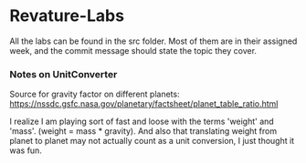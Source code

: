 # Revature-Labs

All the labs can be found in the src folder. Most of them are in their assigned week,
and the commit message should state the topic they cover.

### Notes on UnitConverter 
Source for gravity factor on different planets: https://nssdc.gsfc.nasa.gov/planetary/factsheet/planet_table_ratio.html

I realize I am playing sort of fast and loose with the terms 'weight' and 'mass'.
(weight = mass * gravity).
And also that translating weight from planet to planet may not actually count as
a unit conversion, I just thought it was fun.
